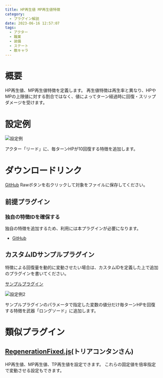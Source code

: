 ```yaml
---
title: HP再生値 MP再生値特徴
category:
  - プラグイン解説
date: 2023-06-16 12:57:07
tags:
  - アクター
  - 職業
  - 装備
  - ステート
  - 敵キャラ
---
```


# 概要

HP再生値、MP再生値特徴を定義します。
再生値特徴は再生率と異なり、HPやMPの上限値に対する割合ではなく、値によってターン経過時に回復・スリップダメージを受けます。

# 設定例

![設定例](setting1.png "設定例")

アクター「リード」に、毎ターンHPが10回復する特徴を追加します。

# ダウンロードリンク

[GitHub](https://github.com/elleonard/DarkPlasma-MZ-Plugins/blob/release/DarkPlasma_RegenerateByValueTrait.js)
Rawボタンを右クリックして対象をファイルに保存してください。

## 前提プラグイン

### 独自の特徴IDを確保する

独自の特徴を追加するため、利用には本プラグインが必要になります。

- [GitHub](https://github.com/elleonard/DarkPlasma-MZ-Plugins/blob/release/DarkPlasma_AllocateUniqueTraitId.js)


## カスタムIDサンプルプラグイン

特徴による回復量を動的に変動させたい場合は、カスタムIDを定義した上で追加のプラグインを書いてください。

[サンプルプラグイン](https://github.com/elleonard/DarkPlasma-MZ-Plugins/blob/release/DarkPlasma_RegenerateByValueTraitCustomSample.js)

![設定例2](setting2.png "設定例2")

サンプルプラグインのパラメータで指定した変数の値分だけ毎ターンHPを回復する特徴を武器「ロングソード」に追加します。

# 類似プラグイン

## [RegenerationFixed.js](https://github.com/triacontane/RPGMakerMV/blob/mz_master/RegenerationFixed.js)(トリアコンタンさん)

HP再生値、MP再生値、TP再生値を設定できます。
これらの固定値を倍率指定で変動させる設定もできます。
